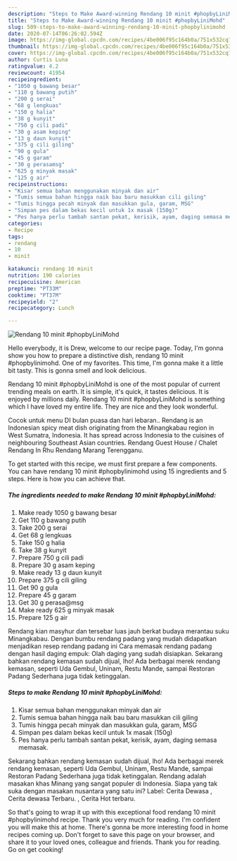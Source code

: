 ```yaml
---
description: "Steps to Make Award-winning Rendang 10 minit #phopbyLiniMohd"
title: "Steps to Make Award-winning Rendang 10 minit #phopbyLiniMohd"
slug: 509-steps-to-make-award-winning-rendang-10-minit-phopbylinimohd
date: 2020-07-14T06:26:02.594Z
image: https://img-global.cpcdn.com/recipes/4be006f95c164b0a/751x532cq70/rendang-10-minit-phopbylinimohd-resipi-foto-utama.jpg
thumbnail: https://img-global.cpcdn.com/recipes/4be006f95c164b0a/751x532cq70/rendang-10-minit-phopbylinimohd-resipi-foto-utama.jpg
cover: https://img-global.cpcdn.com/recipes/4be006f95c164b0a/751x532cq70/rendang-10-minit-phopbylinimohd-resipi-foto-utama.jpg
author: Curtis Luna
ratingvalue: 4.2
reviewcount: 41954
recipeingredient:
- "1050 g bawang besar"
- "110 g bawang putih"
- "200 g serai"
- "68 g lengkuas"
- "150 g halia"
- "38 g kunyit"
- "750 g cili padi"
- "30 g asam keping"
- "13 g daun kunyit"
- "375 g cili giling"
- "90 g gula"
- "45 g garam"
- "30 g perasamsg"
- "625 g minyak masak"
- "125 g air"
recipeinstructions:
- "Kisar semua bahan menggunakan minyak dan air"
- "Tumis semua bahan hingga naik bau baru masukkan cili giling"
- "Tumis hingga pecah minyak dan masukkan gula, garam, MSG"
- "Simpan pes dalam bekas kecil untuk 1x masak (150g)"
- "Pes hanya perlu tambah santan pekat, kerisik, ayam, daging semasa memasak."
categories:
- Recipe
tags:
- rendang
- 10
- minit

katakunci: rendang 10 minit 
nutrition: 190 calories
recipecuisine: American
preptime: "PT33M"
cooktime: "PT37M"
recipeyield: "2"
recipecategory: Lunch

---
```



![Rendang 10 minit #phopbyLiniMohd](https://img-global.cpcdn.com/recipes/4be006f95c164b0a/751x532cq70/rendang-10-minit-phopbylinimohd-resipi-foto-utama.jpg)

Hello everybody, it is Drew, welcome to our recipe page. Today, I'm gonna show you how to prepare a distinctive dish, rendang 10 minit #phopbylinimohd. One of my favorites. This time, I'm gonna make it a little bit tasty. This is gonna smell and look delicious.

Rendang 10 minit #phopbyLiniMohd is one of the most popular of current trending meals on earth. It is simple, it's quick, it tastes delicious. It is enjoyed by millions daily. Rendang 10 minit #phopbyLiniMohd is something which I have loved my entire life. They are nice and they look wonderful.

Cocok untuk menu DI bulan puasa dan hari lebaran.. Rendang is an Indonesian spicy meat dish originating from the Minangkabau region in West Sumatra, Indonesia. It has spread across Indonesia to the cuisines of neighbouring Southeast Asian countries. Rendang Guest House / Chalet Rendang In Rhu Rendang Marang Terengganu.


To get started with this recipe, we must first prepare a few components. You can have rendang 10 minit #phopbylinimohd using 15 ingredients and 5 steps. Here is how you can achieve that.

<!--inarticleads1-->

##### The ingredients needed to make Rendang 10 minit #phopbyLiniMohd:

1. Make ready 1050 g bawang besar
1. Get 110 g bawang putih
1. Take 200 g serai
1. Get 68 g lengkuas
1. Take 150 g halia
1. Take 38 g kunyit
1. Prepare 750 g cili padi
1. Prepare 30 g asam keping
1. Make ready 13 g daun kunyit
1. Prepare 375 g cili giling
1. Get 90 g gula
1. Prepare 45 g garam
1. Get 30 g perasa@msg
1. Make ready 625 g minyak masak
1. Prepare 125 g air


Rendang kian masyhur dan tersebar luas jauh berkat budaya merantau suku Minangkabau. Dengan bumbu rendang padang yang mudah didapatkan menjadikan resep rendang padang ini Cara memasak rendang padang dengan hasil daging empuk: Olah daging yang sudah disiapkan. Sekarang bahkan rendang kemasan sudah dijual, lho! Ada berbagai merek rendang kemasan, seperti Uda Gembul, Uninam, Restu Mande, sampai Restoran Padang Sederhana juga tidak ketinggalan. 

<!--inarticleads2-->

##### Steps to make Rendang 10 minit #phopbyLiniMohd:

1. Kisar semua bahan menggunakan minyak dan air
1. Tumis semua bahan hingga naik bau baru masukkan cili giling
1. Tumis hingga pecah minyak dan masukkan gula, garam, MSG
1. Simpan pes dalam bekas kecil untuk 1x masak (150g)
1. Pes hanya perlu tambah santan pekat, kerisik, ayam, daging semasa memasak.


Sekarang bahkan rendang kemasan sudah dijual, lho! Ada berbagai merek rendang kemasan, seperti Uda Gembul, Uninam, Restu Mande, sampai Restoran Padang Sederhana juga tidak ketinggalan. Rendang adalah masakan khas Minang yang sangat populer di Indonesia. Siapa yang tak suka dengan masakan nusantara yang satu ini? Label: Cerita Dewasa , Cerita dewasa Terbaru. , Cerita Hot terbaru. 

So that's going to wrap it up with this exceptional food rendang 10 minit #phopbylinimohd recipe. Thank you very much for reading. I'm confident you will make this at home. There's gonna be more interesting food in home recipes coming up. Don't forget to save this page on your browser, and share it to your loved ones, colleague and friends. Thank you for reading. Go on get cooking!
